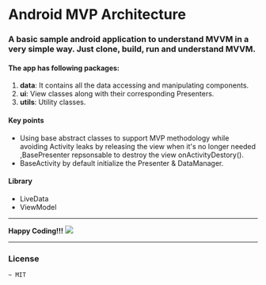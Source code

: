 # Android MVP Architecture

### A basic sample android application to understand MVVM in a very simple way. Just clone, build, run and understand MVVM.

#### The app has following packages:
1. **data**: It contains all the data accessing and manipulating components.
2. **ui**: View classes along with their corresponding Presenters.
4. **utils**: Utility classes.

#### Key points
* Using base abstract classes to support MVP methodology while
  avoiding Activity leaks by releasing the view when it's no longer needed 
  ,BasePresenter repsonsable to destroy the view onActivityDestory().
* BaseActivity by default initialize the Presenter & DataManager.

#### Library
* LiveData
* ViewModel

--------------------------------------------------------------------------------------------

**Happy Coding!!!** ![](https://i.imgur.com/rneCZCN.png)

--------------------------------------------------------------------------------------------

### License
```
~ MIT
```

